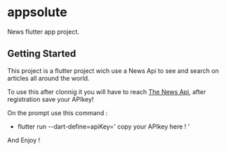 # appsolute

News flutter app project.

## Getting Started

This project is a flutter project wich use a News Api to see and search on articles all around the world.

To use this after clonnig it you will have to reach [The News Api](https://flutter.dev/docs/get-started/codelab),
after registration save your APIkey!

On the prompt use this command : 

- flutter run --dart-define=apiKey=' copy your APIkey here ! '

And Enjoy !
